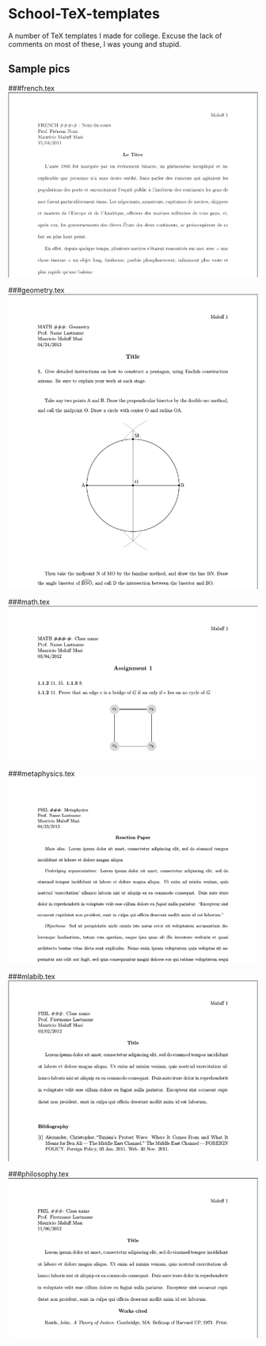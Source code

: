 # School-TeX-templates
A number of TeX templates I made for college. Excuse the lack of comments on most of these, I was young and stupid.

## Sample pics

###french.tex
![french.tex](/sample-pics/french.png?raw=true "The sample text is from Twenty Thousand Leagues Under the Sea")

###geometry.tex
![geometry.tex](/sample-pics/geometry.png?raw=true "geometry.tex")

###math.tex
![math.tex](/sample-pics/math.png?raw=true "math.tex")

###metaphysics.tex
![metaphysics.tex](/sample-pics/metaphysics.png?raw=true "metaphysics.tex")

###mlabib.tex
![mlabib.tex](/sample-pics/mlabib.png?raw=true "mlabib.tex")

###philosophy.tex
![philosophy.tex](/sample-pics/philosophy.png?raw=true "philosophy.tex")

